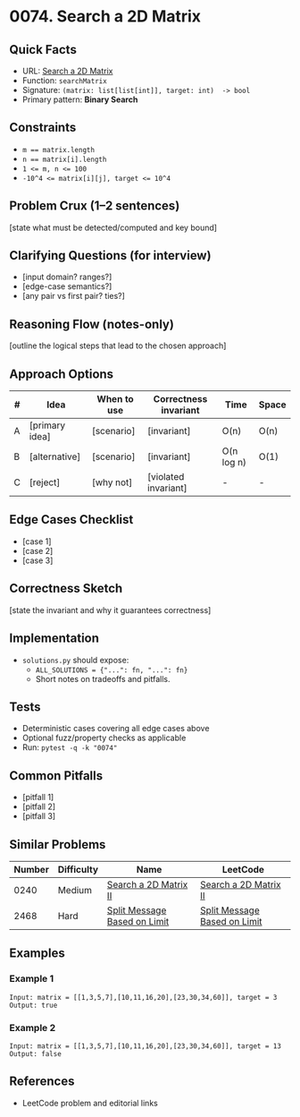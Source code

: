 # 0074. Search a 2D Matrix

## Quick Facts

- URL: [Search a 2D Matrix](https://leetcode.com/problems/search-a-2d-matrix/)
- Function: `searchMatrix`
- Signature: `(matrix: list[list[int]], target: int)  -> bool`
- Primary pattern: **Binary Search**

## Constraints

- `m == matrix.length`
- `n == matrix[i].length`
- `1 <= m, n <= 100`
- `-10^4 <= matrix[i][j], target <= 10^4`

## Problem Crux (1–2 sentences)

[state what must be detected/computed and key bound]

## Clarifying Questions (for interview)

- [input domain? ranges?]
- [edge-case semantics?]
- [any pair vs first pair? ties?]

## Reasoning Flow (notes-only)

[outline the logical steps that lead to the chosen approach]

## Approach Options

| # | Idea | When to use | Correctness invariant | Time | Space |
|---|------|-------------|-----------------------|------|-------|
| A | [primary idea] | [scenario] | [invariant] | O(n) | O(n) |
| B | [alternative] | [scenario] | [invariant] | O(n log n) | O(1) |
| C | [reject] | [why not] | [violated invariant] | - | - |

## Edge Cases Checklist

- [case 1]
- [case 2]
- [case 3]

## Correctness Sketch

[state the invariant and why it guarantees correctness]

## Implementation

- `solutions.py` should expose:
  - `ALL_SOLUTIONS = {"...": fn, "...": fn}`
  - Short notes on tradeoffs and pitfalls.

## Tests

- Deterministic cases covering all edge cases above
- Optional fuzz/property checks as applicable
- Run: `pytest -q -k "0074"`

## Common Pitfalls

- [pitfall 1]
- [pitfall 2]
- [pitfall 3]

## Similar Problems

| Number | Difficulty | Name | LeetCode |
|---|---|---|---|
| 0240 | Medium | [Search a 2D Matrix II](../0240-search-a-2d-matrix-ii/readme.md) | [Search a 2D Matrix II](https://leetcode.com/problems/search-a-2d-matrix-ii/) |
| 2468 | Hard | [Split Message Based on Limit](../2468-split-message-based-on-limit/readme.md) | [Split Message Based on Limit](https://leetcode.com/problems/split-message-based-on-limit/) |

## Examples

### Example 1

```text
Input: matrix = [[1,3,5,7],[10,11,16,20],[23,30,34,60]], target = 3
Output: true
```

### Example 2

```text
Input: matrix = [[1,3,5,7],[10,11,16,20],[23,30,34,60]], target = 13
Output: false
```

## References

- LeetCode problem and editorial links
